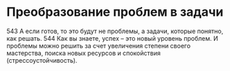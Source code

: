 # Преобразование проблем в задачи

543 А если готов, то это будут не проблемы, а задачи, которые понятно, как решать.
544 Как вы знаете, успех – это новый уровень проблем. И проблемы можно решить за счет увеличения степени своего мастерства, поиска новых ресурсов и спокойствия (стрессоустойчивость).
